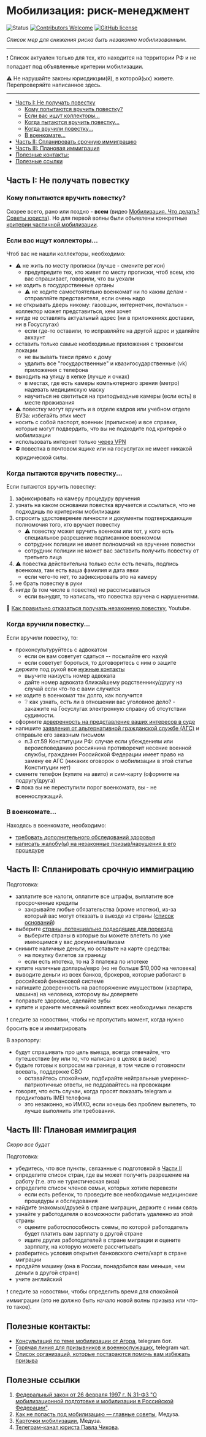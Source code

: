 # Мобилизация: риск-менеджмент

![Status](https://img.shields.io/badge/status-in_active_development-green.svg)
[![Contributors Welcome](https://img.shields.io/badge/contributing-welcome-blue.svg)](CONTRIBUTING.md)
[![GitHub license](https://img.shields.io/badge/license-CC0-blue.svg)](LICENSE)

*Список мер для снижения риска быть незаконно мобилизованным.* 

---

:exclamation: Список актуален только для тех, кто находится на территории РФ и не попадает под объявленные критерии мобилизации. 

:warning: Не нарушайте законы юрисдикции(й), в которой(ых) живете. Перепроверяйте написанное здесь.

---

- [Часть I: Не получать повестку](#часть-i-не-получать-повестку)
  - [Кому попытаются вручить повестку?](#кому-попытаются-вручить-повестку)
  - [Если вас ищут коллекторы...](#если-вас-ищут-коллекторы)
  - [Когда пытаются вручить повестку...](#когда-пытаются-вручить-повестку)
  - [Когда вручили повестку...](#когда-вручили-повестку)
  - [В военкомате...](#в-военкомате)
- [Часть II: Спланировать срочную иммиграцию](#часть-ii-спланировать-срочную-иммиграцию)
- [Часть III: Плановая иммиграция](#часть-iii-плановая-иммиграция)
- [Полезные контакты:](#полезные-контакты)
- [Полезные ссылки](#полезные-ссылки)

## Часть I: Не получать повестку

### Кому попытаются вручить повестку?

Скорее всего, рано или поздно - **всем** (видео [Мобилизация. Что делать? Советы юриста](https://youtu.be/31ZrqqFkdiU)). Но для первой волны были объявлены конкретные [критерии частичной мобилизации](https://meduza.io/feature/2022/09/28/otsenite-svoy-risk-popast-pod-mobilizatsiyu).

### Если вас ищут коллекторы...

Чтоб вас не нашли коллекторы, необходимо:

- :warning: не жить по месту прописки (лучше - смените регион)
  - предупредите тех, кто живет по месту прописки, чтоб всем, кто вас спрашивает, говорили, что вы уехали
- не ходить в государственные органы
  - :warning: не ходите самостоятельно военкомат ни по каким делам - отправляйте представителя, если очень надо
- не открывать дверь никому: газовщик, интернетчик, почтальон - коллектор может представиться, кем хочет
- нигде не оставлять актуальный адрес (ни в приложениях доставки, ни в Госуслугах)
  - если где-то оставили, то исправляйте на другой адрес и удаляйте аккаунт
- оставить только самые необходимые приложения с трекингом локации
  - не вызывать такси прямо к дому
  - удалить все "государственные" и квазигосударственные (vk) приложения c телефона 
- выходить на улицу в кепке (лучше и очках)
  - в местах, где есть камеры компьютерного зрения (метро) надевать медицинскую маску
  - научиться не светиться на приподъездные камеры (если есть) в месте проживания
- :warning: повестку могут вручить и в отделе кадров или учебном отделе ВУЗа: избегайть этих мест
- носить с собой паспорт, военник (приписное) и все справки, которые могут подвердить, что вы не подходите под критерей о мобилизации
- использовать интернет только [через VPN](lists.md#vpn)
- :no_entry: повестка в почтовом ящике или на госуслугах не имеет никакой юридической силы.

### Когда пытаются вручить повестку...

Если пытаются вручить повестку:

1. зафиксировать на камеру процедуру вручения
2. узнать на каком основании повестка вручается и ссылаться, что не подходишь по критериям мобилизации
3. спросить удостоверение личности и документы подтверждающие полномочия того, кто вручает повестку
   - :warning: повестку может вручить военком или тот, у кого есть специальное разрешение подписанное военкомом
   - сотрудник полиции не имеет полномочий на вручение повестки
   - сотрудник полиции не может вас заставить получить повестку от третьего лица
4. :warning: повестка действительна только если есть печать, подпись военкома, там есть ваша фамилия и дата явки
   - если чего-то нет, то зафиксировать это на камеру
5. не брать повестку в руки
6. нигде (в том числе в повестке) не рассписываться
   - если вынудят, то написать, что повестка вручена с нарушениями.

:punch: [Как правильно отказаться получать незаконную повестку](https://www.youtube.com/watch?v=xLkQv_c5q74), Youtube.

### Когда вручили повестку...

Если вручили повестку, то:

- проконсультуруйтесь с адвокатом
  - если он вам советует сдаться -- посылайте его нахуй
  - если советует бороться, то договоритесь с ним о защите
- держите под рукой все [нужные контакты](#полезные-контакты)
  - выучите наизусть номер адвоката
  - дайте номер адвоката ближайшему родственнику/другу на случай если что-то с вами случится
- не ходите в военкомат так долго, как получится
  - :grey_question: как узнать, есть ли в отношении вас уголовное дело? - закажите на Госуслугах электронную справку об отсутствии судимости.
- оформите [доверенность на представление ваших интересов в суде](https://soldiersmothers.ru/sm_docs/doverennost?ysclid=l8epu9weef237125174)
- напишите [заявления от альтернативной гражданской службе (АГС)](https://telegra.ph/Obrazec-zayavleniya-09-21) и отправьте его заказным письмом
  - п.3 ст.59 Конституции РФ: случае если убеждениям или вероисповеданию россиянина противоречит несение военной службы, гражданин Российской Федерации имеет право на замену ее АГС (никаких оговорок о мобилизации в этой статье Конституции нет)
- смените телефон (купите на авито) и сим-карту (оформите на подругу/друга)
- :no_entry: пока вы не переступили порог военкомата, вы - не военнослужащий.

### В военкомате...

Находясь в военкомате, необходимо:

- [требовать дополнительного обследований здоровья](https://t.me/peaceplea/186)
- [написать жалобу(ы) на незаконные призыв/нарушения в его процедуре](https://t.me/stoparmy/1536)

## Часть II: Спланировать срочную иммиграцию

Подготовка:

- заплатите все налоги, оплатите все штрафы, выплатите все просроченные кредиты
  - закрывайте любые обязательства (кроме ипотеки), из-за который вас могут отказать в выезде из страны ([список оснований](http://www.consultant.ru/edu/student/consultation/ogranichen_vyezd_za_granitsu/))
- выберите [страны, потенциально подходящие для переезда](https://docs.google.com/spreadsheets/d/1n5j2qmMmcthFdohhBI46hr4OgmuQ-6To-2KT98DWd2E/edit#gid=0)
  - выберите страны в которые вы можете влететь по уже имеющимся у вас документам/визам
- снимите наличные деньги, но оставьте на карте средства:
  - на покупку билетов за границу
  - если есть ипотека, то на 3 платежа по ипотеке
- купите наличные доллары/евро (но не больше $10,000 на человека)
- выводите деньги из всех банков, брокеров, которые работают в российской финансовой системе
- напишите доверенность на распоряжение имуществом (квартира, машина) на человека, которому вы доверяете
- поправьте здоровье, сделайте зубы
- купите и храните месячный комплект всех необходимых лекарств

:exclamation: следите за новостями, чтобы не пропустить момент, когда нужно бросить все и иммигрировать

В аэропорту:

- будут спрашивать про цель выезда, всегда отвечайте, что путешествие (ну или то, что написано в целях в визе)
- будьте готовы к вопросам на границе, в том числе о готовности воевать, поддержке СВО
  - оставайтесь спокойным, подбирайте нейтральные умеренно-патриотичные ответы, не поддавайтесь на провокации
- говорят, что есть случаи, когда просят показать telegram и продиктовать IMEI телефона
  - это незаконно, но ИМХО, если хочешь без проблем вылететь, то лучше выполнить эти требования.

## Часть III: Плановая иммиграция

*Скоро все будет*

Подготовка:

- убедитесь, что все пункты, связанные с подготовкой в [Части II](#часть-ii-спланировать-срочную-иммиграцию)
- определите список стран, где вы может получить разрешение на работу (т.е. это не туристическая виза)
- определите список членов семьи, которых хотите перевезти
  - если есть ребенок, то проведите все необходимые медицинские процедуры и обследования 
- найдите знакомых/друзей в стране миграции, держите с ними связь
- узнайте у работодателя о возможности работать удаленно из этой страны
  - оцените работоспособность схемы, по которой работодатель будет платить вам зарплату в другой стране
  - ищите других работодателей в стране миграции и оцените зарплату, на которую можете рассчитывать
- разберитесь условия открытия банковского счета/карт в стране миграции
- продайте машину (она в России, понадобится вам меньше, чем деньги в другой стране)
- учите английский

:exclamation: следите за новостями, чтобы определить время для спокойной иммиграции (это не должно быть начало новой волны призыва или что-то такое).

## Полезные контакты:

- [Консультаций по теме мобилизации от Агора](https://t.me/agora_army_bot), telegram бот.
- [Горячая линия для призывников и военнослужащих](https://t.me/army_help), telegram чат.
- [Cписок организаций, которые постараются помочь вам избежать призыва](https://meduza.io/feature/2022/09/21/vladimir-putin-ob-yavil-chastichnuyu-mobilizatsiyu-v-rossii-vot-spisok-organizatsiy-kotorye-pomogut-vam-izbezhat-prizyva-esli-vy-ne-hotite-voevat)

## Полезные ссылки

1. [Федеральный закон от 26 февраля 1997 г. N 31-ФЗ "О мобилизационной подготовке и мобилизации в Российской Федерации"](http://ivo.garant.ru/#/document/136945/paragraph/10935:0).
2. [Как не попасть под мобилизацию — главные советы](https://docs.google.com/document/d/19wuN5O4hXyfLskHPPI6uw6-e3gGe4pf_EtKjlWkPZwU/edit), Медуза.
3. [Карточки мобилизации](https://meduza.io/cards/navernoe-vy-i-tak-ponimaete-chto-mobilizatsiya-v-rf-vovse-ne-chastichnaya-kogo-tochno-prizovut-i-kak-legalno-ne-poyti-na-voynu), Медуза.
4. [Телеграм-канал юриста Павла Чикова](https://t.me/pchikov).
